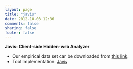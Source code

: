 ```yaml
---
layout: page
title: "javis"
date: 2012-10-03 12:36
comments: false
sharing: false
footer: false
---
```


<p>
	<strong>Javis: Client-side Hidden-web Analyzer</strong></p>
<ul>
  <li>Our empirical data set can be downloaded from <a href="http://ece.ubc.ca/~janab/JavisResults.tar.gz">this link</a>.</lig>
<li>Tool Implementation: <a href="https://github.com/saltlab/javis">Javis</a></li>
